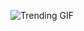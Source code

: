 
<!-- GIF_SECTION -->
![Trending GIF](https://media3.giphy.com/media/v1.Y2lkPThiYjIxNzcyZWUyaTJ2dWJveXM1bmZ2Y3Q1eHN4cjNwYXk3azVyMm9vMmFvd2pidyZlcD12MV9naWZzX3NlYXJjaCZjdD1n/L1R1tvI9svkIWwpVYr/giphy.gif)
<!-- END_GIF_SECTION -->

